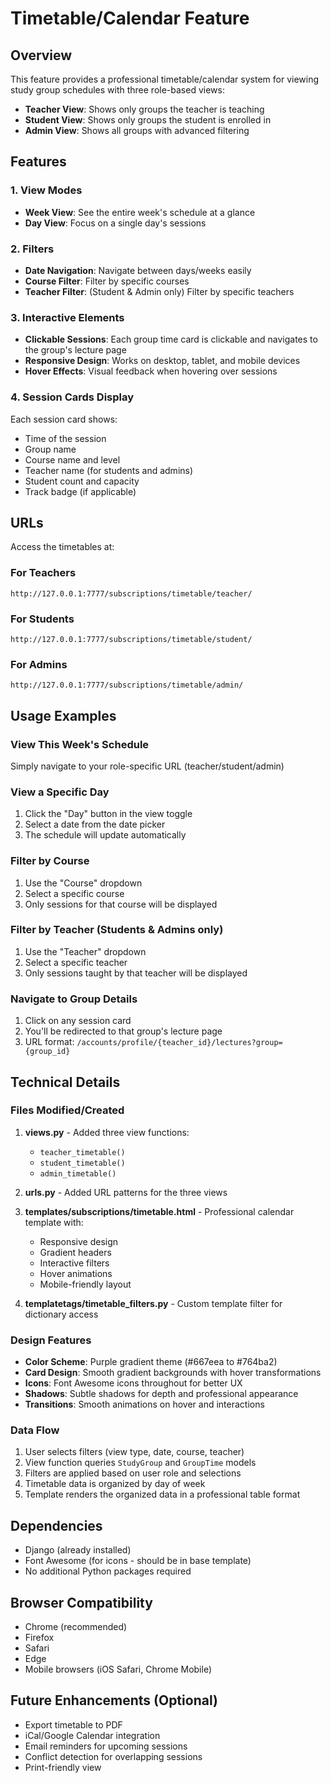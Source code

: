 # Timetable/Calendar Feature

## Overview
This feature provides a professional timetable/calendar system for viewing study group schedules with three role-based views:
- **Teacher View**: Shows only groups the teacher is teaching
- **Student View**: Shows only groups the student is enrolled in
- **Admin View**: Shows all groups with advanced filtering

## Features

### 1. View Modes
- **Week View**: See the entire week's schedule at a glance
- **Day View**: Focus on a single day's sessions

### 2. Filters
- **Date Navigation**: Navigate between days/weeks easily
- **Course Filter**: Filter by specific courses
- **Teacher Filter**: (Student & Admin only) Filter by specific teachers

### 3. Interactive Elements
- **Clickable Sessions**: Each group time card is clickable and navigates to the group's lecture page
- **Responsive Design**: Works on desktop, tablet, and mobile devices
- **Hover Effects**: Visual feedback when hovering over sessions

### 4. Session Cards Display
Each session card shows:
- Time of the session
- Group name
- Course name and level
- Teacher name (for students and admins)
- Student count and capacity
- Track badge (if applicable)

## URLs

Access the timetables at:

### For Teachers
```
http://127.0.0.1:7777/subscriptions/timetable/teacher/
```

### For Students
```
http://127.0.0.1:7777/subscriptions/timetable/student/
```

### For Admins
```
http://127.0.0.1:7777/subscriptions/timetable/admin/
```

## Usage Examples

### View This Week's Schedule
Simply navigate to your role-specific URL (teacher/student/admin)

### View a Specific Day
1. Click the "Day" button in the view toggle
2. Select a date from the date picker
3. The schedule will update automatically

### Filter by Course
1. Use the "Course" dropdown
2. Select a specific course
3. Only sessions for that course will be displayed

### Filter by Teacher (Students & Admins only)
1. Use the "Teacher" dropdown
2. Select a specific teacher
3. Only sessions taught by that teacher will be displayed

### Navigate to Group Details
1. Click on any session card
2. You'll be redirected to that group's lecture page
3. URL format: `/accounts/profile/{teacher_id}/lectures?group={group_id}`

## Technical Details

### Files Modified/Created

1. **views.py** - Added three view functions:
   - `teacher_timetable()`
   - `student_timetable()`
   - `admin_timetable()`

2. **urls.py** - Added URL patterns for the three views

3. **templates/subscriptions/timetable.html** - Professional calendar template with:
   - Responsive design
   - Gradient headers
   - Interactive filters
   - Hover animations
   - Mobile-friendly layout

4. **templatetags/timetable_filters.py** - Custom template filter for dictionary access

### Design Features

- **Color Scheme**: Purple gradient theme (#667eea to #764ba2)
- **Card Design**: Smooth gradient backgrounds with hover transformations
- **Icons**: Font Awesome icons throughout for better UX
- **Shadows**: Subtle shadows for depth and professional appearance
- **Transitions**: Smooth animations on hover and interactions

### Data Flow

1. User selects filters (view type, date, course, teacher)
2. View function queries `StudyGroup` and `GroupTime` models
3. Filters are applied based on user role and selections
4. Timetable data is organized by day of week
5. Template renders the organized data in a professional table format

## Dependencies

- Django (already installed)
- Font Awesome (for icons - should be in base template)
- No additional Python packages required

## Browser Compatibility

- Chrome (recommended)
- Firefox
- Safari
- Edge
- Mobile browsers (iOS Safari, Chrome Mobile)

## Future Enhancements (Optional)

- Export timetable to PDF
- iCal/Google Calendar integration
- Email reminders for upcoming sessions
- Conflict detection for overlapping sessions
- Print-friendly view

